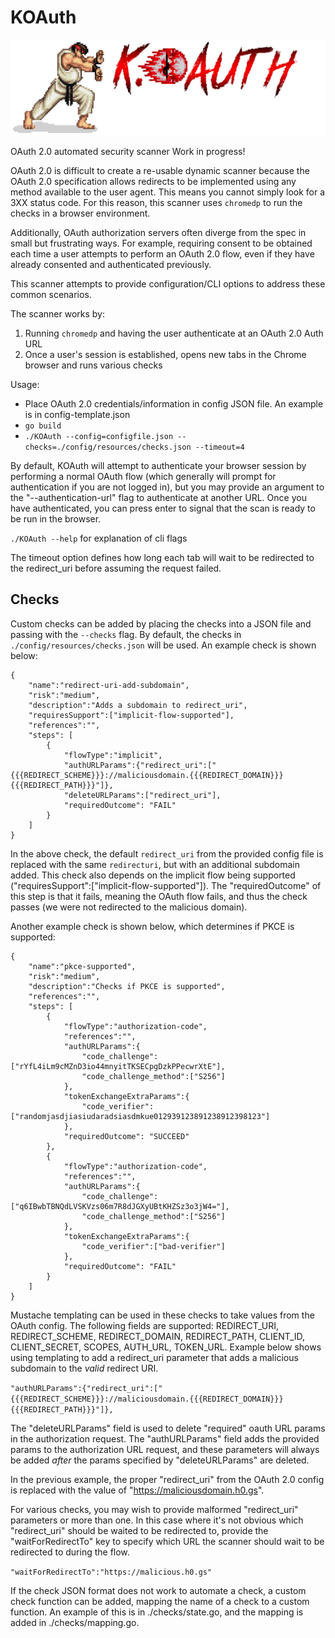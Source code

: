 # KOAuth
![alt text](https://github.com/morganc3/KOAuth/blob/master/docs/KOAuth.png)

OAuth 2.0 automated security scanner
Work in progress!

OAuth 2.0 is difficult to create a re-usable dynamic scanner because the OAuth 2.0 specification allows redirects to be implemented using any method available to the user agent. This means you cannot simply look for a 3XX status code. 
For this reason, this scanner uses `chromedp` to run the checks in a browser environment. 

Additionally, OAuth authorization servers often diverge from the spec in small but 
frustrating ways. For example, requiring consent to be obtained each time a user 
attempts to perform an OAuth 2.0 flow, even if they have already consented and authenticated 
previously. 

This scanner attempts to provide configuration/CLI options to address these common scenarios. 

The scanner works by:

1. Running `chromedp` and having the user authenticate at an OAuth 2.0 Auth URL
2. Once a user's session is established, opens new tabs in the Chrome browser and runs 
various checks

Usage:
- Place OAuth 2.0 credentials/information in config JSON file. An example is in config-template.json
- `go build`
- `./KOAuth --config=configfile.json --checks=./config/resources/checks.json --timeout=4`

By default, KOAuth will attempt to authenticate your browser session by performing a normal OAuth flow (which generally will prompt for authentication if you are not logged in), 
but you may provide an argument to the "--authentication-url" flag to authenticate at another URL. Once you have authenticated, 
you can press enter to signal that the scan is ready to be run in the browser.

`./KOAuth --help` for explanation of cli flags

The timeout option defines how long each tab will wait to be redirected to the redirect_uri 
before assuming the request failed. 


## Checks
Custom checks can be added by placing the checks into a JSON file and passing with the `--checks` flag.
By default, the checks in `./config/resources/checks.json` will be used. An example check is shown 
below:

```
{
    "name":"redirect-uri-add-subdomain",
    "risk":"medium",
    "description":"Adds a subdomain to redirect_uri",
    "requiresSupport":["implicit-flow-supported"],
    "references":"",
    "steps": [
        {
            "flowType":"implicit",
            "authURLParams":{"redirect_uri":["{{{REDIRECT_SCHEME}}}://maliciousdomain.{{{REDIRECT_DOMAIN}}}{{{REDIRECT_PATH}}}"]},
            "deleteURLParams":["redirect_uri"],
            "requiredOutcome": "FAIL"
        }
    ]
}
```

In the above check, the default `redirect_uri` from the provided config file is replaced with the same `redirecturi`, 
but with an additional subdomain added. This check also depends on the implicit flow being supported ("requiresSupport":["implicit-flow-supported"]). The "requiredOutcome" of this step is that it fails, meaning the OAuth flow fails, 
and thus the check passes (we were not redirected to the malicious domain). 

Another example check is shown below, which determines if PKCE is supported:

```
{
    "name":"pkce-supported",
    "risk":"medium",
    "description":"Checks if PKCE is supported",
    "references":"",
    "steps": [
        {
            "flowType":"authorization-code",
            "references":"",
            "authURLParams":{
                "code_challenge":["rYfL4iLm9cMZnD3io44mnyitTKSECpgDzkPPecwrXtE"],
                "code_challenge_method":["S256"]
            },
            "tokenExchangeExtraParams":{
                "code_verifier":["randomjasdjiasiudaradsiasdmkue012939123891238912398123"]
            },
            "requiredOutcome": "SUCCEED"
        },
        {
            "flowType":"authorization-code",
            "references":"",
            "authURLParams":{
                "code_challenge":["q6IBwbTBNQdLVSKVzs06m7R8dJGXyUBtKHZSz3o3jW4="],
                "code_challenge_method":["S256"]
            },
            "tokenExchangeExtraParams":{
                "code_verifier":["bad-verifier"]
            },
            "requiredOutcome": "FAIL"
        }
    ]
}
```

Mustache templating can be used in these checks to take values from the OAuth config. The 
following fields are supported: REDIRECT_URI, REDIRECT_SCHEME, REDIRECT_DOMAIN, REDIRECT_PATH,
CLIENT_ID, CLIENT_SECRET, SCOPES, AUTH_URL, TOKEN_URL. Example below shows using 
templating to add a redirect_uri parameter that adds a malicious subdomain to the _valid_ 
redirect URI.

```"authURLParams":{"redirect_uri":["{{{REDIRECT_SCHEME}}}://maliciousdomain.{{{REDIRECT_DOMAIN}}}{{{REDIRECT_PATH}}}"]},```

The "deleteURLParams" field is used to delete "required" oauth URL params in the 
authorization request. The "authURLParams" field adds the provided params to the 
authorization URL request, and these parameters will always be added _after_ 
the params specified by "deleteURLParams" are deleted. 

In the previous example, the proper "redirect_uri" from the OAuth 2.0 config is replaced 
with the value of "https://maliciousdomain.h0.gs".

For various checks, you may wish to provide malformed "redirect_uri"
parameters or more than one. In this case where it's not obvious which 
"redirect_uri" should be waited to be redirected to, provide the 
"waitForRedirectTo" key to specify which URL the scanner should wait 
to be redirected to during the flow.

```"waitForRedirectTo":"https://malicious.h0.gs"```

If the check JSON format does not work to automate a check, a custom check function can be added, 
mapping the name of a check to a custom function. An example of this is in ./checks/state.go, 
and the mapping is added in ./checks/mapping.go.
